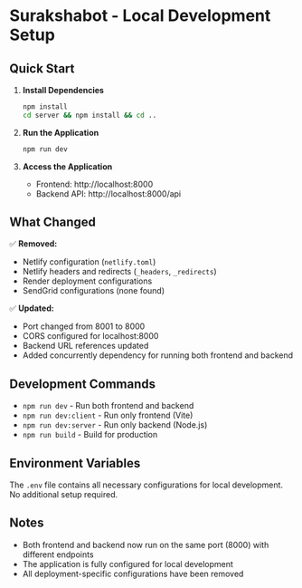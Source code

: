 # Surakshabot - Local Development Setup

## Quick Start

1. **Install Dependencies**
   ```bash
   npm install
   cd server && npm install && cd ..
   ```

2. **Run the Application**
   ```bash
   npm run dev
   ```

3. **Access the Application**
   - Frontend: http://localhost:8000
   - Backend API: http://localhost:8000/api

## What Changed

✅ **Removed:**
- Netlify configuration (`netlify.toml`)
- Netlify headers and redirects (`_headers`, `_redirects`)
- Render deployment configurations
- SendGrid configurations (none found)

✅ **Updated:**
- Port changed from 8001 to 8000
- CORS configured for localhost:8000
- Backend URL references updated
- Added concurrently dependency for running both frontend and backend

## Development Commands

- `npm run dev` - Run both frontend and backend
- `npm run dev:client` - Run only frontend (Vite)
- `npm run dev:server` - Run only backend (Node.js)
- `npm run build` - Build for production

## Environment Variables

The `.env` file contains all necessary configurations for local development. No additional setup required.

## Notes

- Both frontend and backend now run on the same port (8000) with different endpoints
- The application is fully configured for local development
- All deployment-specific configurations have been removed